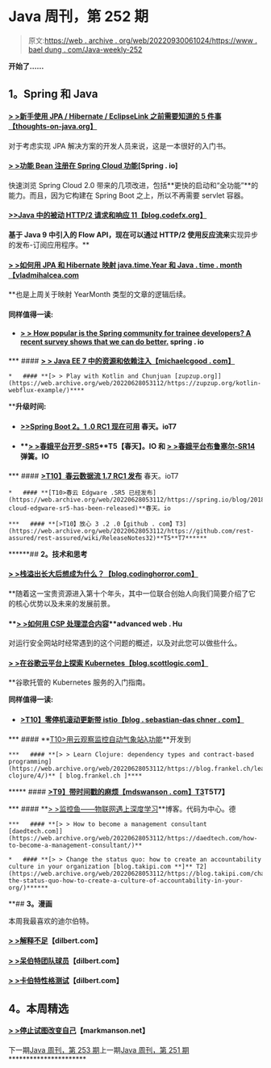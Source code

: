 # Java 周刊，第 252 期

> 原文:[https://web . archive . org/web/20220930061024/https://www . bael dung . com/Java-weekly-252](https://web.archive.org/web/20220930061024/https://www.baeldung.com/java-weekly-252)

**开始了……**

## **1。Spring 和 Java**

#### **[> >新手使用 JPA / Hibernate / EclipseLink 之前需要知道的 5 件事【thoughts-on-java.org】](https://web.archive.org/web/20220628053112/https://www.thoughts-on-java.org/5-things-beginners-need-to-know-before-using-jpa-hibernate-eclipselink/)**

对于考虑实现 JPA 解决方案的开发人员来说，这是一本很好的入门书。

#### **[> >功能 Bean 注册在 Spring Cloud 功能](https://web.archive.org/web/20220628053112/https://spring.io/blog/2018/10/22/functional-bean-registrations-in-spring-cloud-function)[**Spring . io**]**

快速浏览 Spring Cloud 2.0 带来的几项改进，包括**更快的启动和“全功能”**的能力。而且，因为它构建在 Spring Boot 之上，所以不再需要 servlet 容器。

#### **[>>Java 中的被动 HTTP/2 请求和响应 11【blog.codefx.org】](https://web.archive.org/web/20220628053112/https://blog.codefx.org/java/reactive-http-2-requests-responses/)**

 **基于 Java 9 中引入的 Flow API，现在可以通过 HTTP/2 使用反应流来**实现异步的发布-订阅应用程序。**

#### **[> >如何用 JPA 和 Hibernate 映射 java.time.Year 和 Java . time . month【vladmihalcea.com](https://web.archive.org/web/20220628053112/https://vladmihalcea.com/java-time-year-month-jpa-hibernate/)**

 **也是上周关于映射 YearMonth 类型的文章的逻辑后续。

#### **同样值得一读:**

*   #### **[> > How popular is the Spring community for trainee developers? A recent survey shows that we can do better.](https://web.archive.org/web/20220628053112/https://spring.io/blog/2018/10/18/how-welcoming-is-the-spring-community-for-apprentice-developers-a-recent-survey-says-we-can-do-better)** spring . io

***   #### **[> > Java EE 7 中的资源和依赖注入【michaelcgood . com】](https://web.archive.org/web/20220628053112/http://michaelcgood.com/resource-dependency-injection-java-ee-7/)**

    *   #### **[> > Play with Kotlin and Chunjuan [zupzup.org]](https://web.archive.org/web/20220628053112/https://zupzup.org/kotlin-webflux-example/)**** 

 ****升级时间:**

*   #### **[>>Spring Boot 2。1 .0 RC1 现在可用](https://web.archive.org/web/20220628053112/https://spring.io/blog/2018/10/17/spring-boot-2-1-0-rc1-available-now)** 春天。ioT7

*   #### **[> >春娥平台开罗-SR5](https://web.archive.org/web/20220628053112/https://spring.io/blog/2018/10/18/spring-io-platform-cairo-sr5)**T5【春天】。IO **和** **[> >春娥平台布鲁塞尔-SR14](https://web.archive.org/web/20220628053112/https://spring.io/blog/2018/10/18/spring-io-platform-brussels-sr14)** 弹簧。IO

***   #### **[>T10】春云数据流 1.7 RC1 发布](https://web.archive.org/web/20220628053112/https://spring.io/blog/2018/10/19/spring-cloud-data-flow-1-7-rc1-released)** 春天。ioT7

    *   #### **[T10>春云 Edgware .SR5 已经发布](https://web.archive.org/web/20220628053112/https://spring.io/blog/2018/10/17/spring-cloud-edgware-sr5-has-been-released)**春天。io

    ***   #### **[>T10】放心 3 .2 .0【github . com】T3](https://web.archive.org/web/20220628053112/https://github.com/rest-assured/rest-assured/wiki/ReleaseNotes32)**T5**T7****** 

 ******## **2。技术和思考**

#### **[> >栈溢出长大后想成为什么？【blog.codinghorror.com】](https://web.archive.org/web/20220628053112/https://blog.codinghorror.com/what-does-stack-overflow-want-to-be-when-it-grows-up/)**

 **随着这一宝贵资源进入第十个年头，其中一位联合创始人向我们简要介绍了它的核心优势以及未来的发展前景。

#### **[> >如何用 CSP 处理混合内容](https://web.archive.org/web/20220628053112/https://advancedweb.hu/2018/10/23/csp_mixed_content/)**advanced web . Hu

对运行安全网站时经常遇到的这个问题的概述，以及对此您可以做些什么。

#### **[> >在谷歌云平台上探索 Kubernetes【blog.scottlogic.com】](https://web.archive.org/web/20220628053112/https://blog.scottlogic.com/2018/10/23/exploring-kubernetes-on-the-google-cloud-platform.html)**

 **谷歌托管的 Kubernetes 服务的入门指南。

**同样值得一读:**

*   #### **[>T10】零停机滚动更新带 istio【blog . sebastian-das chner . com】](https://web.archive.org/web/20220628053112/https://blog.sebastian-daschner.com/entries/zero-downtime-updates-istio)**

***   #### **[T10>用云观察监控自动气象站λ功能](https://web.archive.org/web/20220628053112/https://dev.to/frosnerd/monitoring-aws-lambda-functions-with-cloudwatch-1nap)**开发到

    ***   #### **[> > Learn Clojure: dependency types and contract-based programming](https://web.archive.org/web/20220628053112/https://blog.frankel.ch/learning-clojure/4/)** [ blog.frankel.ch ]**** 

 *****   #### **[>T9】带时间戳的麻烦【mdswanson . com】T3](https://web.archive.org/web/20220628053112/https://mdswanson.com/blog/2018/10/22/trouble-with-timestamps.html)**T5**T7】**

***   #### **[> >监控鱼——物联网遇上深度学习](https://web.archive.org/web/20220628053112/https://blog.codecentric.de/en/2018/10/monitorfish-internet-of-things-meets-deep-learning/)**博客。代码为中心。德

    ***   #### **[> > How to become a management consultant [daedtech.com]](https://web.archive.org/web/20220628053112/https://daedtech.com/how-to-become-a-management-consultant/)**

    *   #### **[> > Change the status quo: how to create an accountability culture in your organization [blog.takipi.com **]** T2](https://web.archive.org/web/20220628053112/https://blog.takipi.com/changing-the-status-quo-how-to-create-a-culture-of-accountability-in-your-org/)****** 

 **## **3。漫画**

本周我最喜欢的迪尔伯特。

#### **[> >解释不足](https://web.archive.org/web/20220628053112/http://dilbert.com/strip/2018-10-24)**【dilbert.com】

#### **[> >呆伯特团队球员](https://web.archive.org/web/20220628053112/http://dilbert.com/strip/2018-10-21)**【dilbert.com】

#### **[> >卡伯特性格测试](https://web.archive.org/web/20220628053112/http://dilbert.com/strip/2018-10-22)**【dilbert.com】

## **4。本周精选**

#### **[> >停止试图改变自己](https://web.archive.org/web/20220628053112/https://markmanson.net/stop-trying-to-change-yourself)**【markmanson.net】

下一期[Java 周刊，第 253 期](/web/20220628053112/https://www.baeldung.com/java-weekly-253)上一期[Java 周刊，第 251 期](/web/20220628053112/https://www.baeldung.com/java-weekly-251)**********************